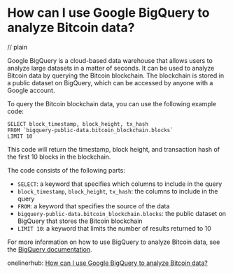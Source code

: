 # How can I use Google BigQuery to analyze Bitcoin data?
// plain

Google BigQuery is a cloud-based data warehouse that allows users to analyze large datasets in a matter of seconds. It can be used to analyze Bitcoin data by querying the Bitcoin blockchain. The blockchain is stored in a public dataset on BigQuery, which can be accessed by anyone with a Google account.

To query the Bitcoin blockchain data, you can use the following example code:

```
SELECT block_timestamp, block_height, tx_hash
FROM `bigquery-public-data.bitcoin_blockchain.blocks`
LIMIT 10
```

This code will return the timestamp, block height, and transaction hash of the first 10 blocks in the blockchain.

The code consists of the following parts:
- `SELECT`: a keyword that specifies which columns to include in the query
- `block_timestamp`, `block_height`, `tx_hash`: the columns to include in the query
- `FROM`: a keyword that specifies the source of the data
- `bigquery-public-data.bitcoin_blockchain.blocks`: the public dataset on BigQuery that stores the Bitcoin blockchain
- `LIMIT 10`: a keyword that limits the number of results returned to 10

For more information on how to use BigQuery to analyze Bitcoin data, see the [BigQuery documentation](https://cloud.google.com/bigquery/docs/reference/standard-sql/bitcoin_blockchain).

onelinerhub: [How can I use Google BigQuery to analyze Bitcoin data?](https://onelinerhub.com/google-big-query/how-can-i-use-google-bigquery-to-analyze-bitcoin-data)